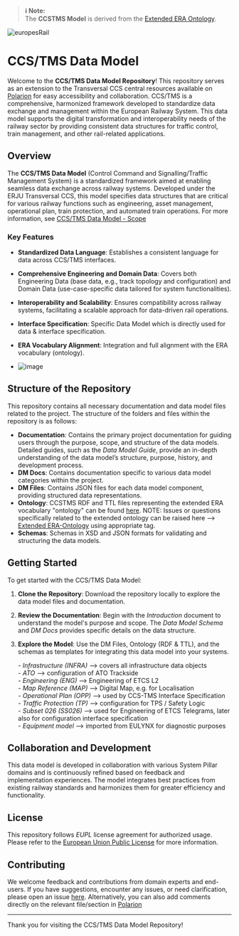 > **ℹ️ Note:**  
> The **CCSTMS Model** is derived from the [Extended ERA Ontology](https://ext-era-doc.vercel.app/).


![europesRail](https://github.com/user-attachments/assets/1bdea4d1-6623-409d-bd40-17a2c865db76)


# CCS/TMS Data Model

Welcome to the **CCS/TMS Data Model Repository**! This repository serves as an extension to the Transversal CCS central resources available on [Polarion](https://polarion.rail-research.europa.eu/polarion/#/project/SPT2TS/wiki/TCCS%20SD1%20-%20Data%20Model/TCCS%20SD1%20-%20Data%20Model_INFRA) for easy accessibility and collaboration. CCS/TMS is a comprehensive, harmonized framework developed to standardize data exchange and management within the European Railway System. This data model supports the digital transformation and interoperability needs of the railway sector by providing consistent data structures for traffic control, train management, and other rail-related applications.

## Overview

The **CCS/TMS Data Model** (Control Command and Signalling/Traffic Management System) is a standardized framework aimed at enabling seamless data exchange across railway systems. Developed under the ERJU Transversal CCS, this model specifies data structures that are critical for various railway functions such as engineering, asset management, operational plan, train protection, and automated train operations. For more information, see [CCS/TMS Data Model - Scope](https://polarion.rail-research.europa.eu/polarion/#/project/SPT2TS/wiki/30%20SD1%20Deliverables/CCS_TMS%20Data%20Model%20-%20Scope%20and%20Approach%20for%20Collaboration%20and%20Specification) 

### Key Features

- **Standardized Data Language**: Establishes a consistent language for data across CCS/TMS interfaces.
- **Comprehensive Engineering and Domain Data**: Covers both Engineering Data (base data, e.g., track topology and configuration) and Domain Data (use-case-specific data tailored for system functionalities).
- **Interoperability and Scalability**: Ensures compatibility across railway systems, facilitating a scalable approach for data-driven rail operations.
- **Interface Specification**: Specific Data Model which is directly used for data & interface specification.
- **ERA Vocabulary Alignment**: Integration and full alignment with the ERA vocabulary (ontology).

- ![image](https://github.com/user-attachments/assets/4abf60b6-cce3-40c7-b983-e21b2df063fe)


## Structure of the Repository

This repository contains all necessary documentation and data model files related to the project. The structure of the folders and files within the repository is as follows:

- **Documentation**: Contains the primary project documentation for guiding users through the purpose, scope, and structure of the data models. Detailed guides, such as the *Data Model Guide*, provide an in-depth understanding of the data model’s structure, purpose, history, and development process.
- **DM Docs**: Contains documentation specific to various data model categories within the project.
- **DM Files**: Contains JSON files for each data model component, providing structured data representations.
- **Ontology**: CCSTMS RDF and TTL files representing the extended ERA vocabulary "ontology" can be found [here](https://ext-era-doc.vercel.app/).
    NOTE: Issues or questions specifically related to the extended ontology can be raised here --> [Extended ERA-Ontology]([https://github.com/StructLab/ERA-CCSTMS](https://gitlab.com/era-europa-eu/public/interoperable-data-programme/era-ontology/era-ontology/-/tree/ext-ccstms?ref_type=heads)) using appropriate tag.
- **Schemas**: Schemas in XSD and JSON formats for validating and structuring the data models.

  
## Getting Started

To get started with the CCS/TMS Data Model:

1. **Clone the Repository**: Download the repository locally to explore the data model files and documentation.
2. **Review the Documentation**: Begin with the *Introduction* document to understand the model's purpose and scope. The *Data Model Schema* and *DM Docs* provides specific details on the data structure.
3. **Explore the Model**: Use the DM Files, Ontology (RDF & TTL), and the schemas as templates for integrating this data model into your systems.

      *- Infrastructure (INFRA)*  -->    covers all infrastructure data objects <br>
      *- ATO*                     -->    configuration of ATO Trackside <br>
      *- Engineering (ENG)*       -->    Engineering of ETCS L2 <br>
      *- Map Reference (MAP)*     -->    Digital Map, e.g. for Localisation <br>
      *- Operational Plan (OPP)*  -->    used by CCS-TMS Interface Specification <br>
      *- Traffic Protection (TP)* -->    configuration for TPS / Safety Logic <br>
      *- Subset 026 (SS026)*      -->    used for Engineering of ETCS Telegrams, later also for configuration interface specification <br>
      *- Equipment model*         -->    imported from EULYNX for diagnostic purposes


## Collaboration and Development

This data model is developed in collaboration with various System Pillar domains and is continuously refined based on feedback and implementation experiences. The model integrates best practices from existing railway standards and harmonizes them for greater efficiency and functionality.

## License

This repository follows *EUPL* license agreement for authorized usage. Please refer to the [European Union Public License](https://eupl.eu/1.2/en/) for more information.

## Contributing

We welcome feedback and contributions from domain experts and end-users. If you have suggestions, encounter any issues, or need clarification, please open an issue [here](https://github.com/StructLab/CCSTMS-Data-Model/issues). Alternatively, you can also add comments directly on the relevant file/section in [Polarion](https://polarion.rail-research.europa.eu/polarion/#/project/SPT2TS/wiki/TCCS%20SD1%20-%20Data%20Model/TCCS%20SD1%20-%20Introduction%20to%20Data%20Model)

---

Thank you for visiting the CCS/TMS Data Model Repository!
